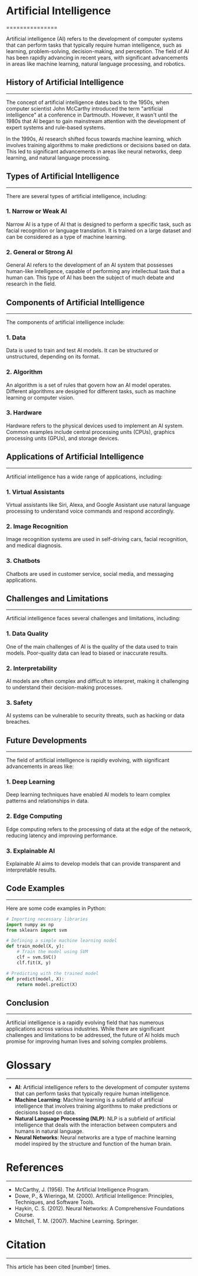 # Artificial Intelligence
===============

Artificial intelligence (AI) refers to the development of computer systems that can perform tasks that typically require human intelligence, such as learning, problem-solving, decision-making, and perception. The field of AI has been rapidly advancing in recent years, with significant advancements in areas like machine learning, natural language processing, and robotics.

## History of Artificial Intelligence
-------------------------------

The concept of artificial intelligence dates back to the 1950s, when computer scientist John McCarthy introduced the term "artificial intelligence" at a conference in Dartmouth. However, it wasn't until the 1980s that AI began to gain mainstream attention with the development of expert systems and rule-based systems.

In the 1990s, AI research shifted focus towards machine learning, which involves training algorithms to make predictions or decisions based on data. This led to significant advancements in areas like neural networks, deep learning, and natural language processing.

## Types of Artificial Intelligence
------------------------------

There are several types of artificial intelligence, including:

### 1. Narrow or Weak AI

Narrow AI is a type of AI that is designed to perform a specific task, such as facial recognition or language translation. It is trained on a large dataset and can be considered as a type of machine learning.

### 2. General or Strong AI

General AI refers to the development of an AI system that possesses human-like intelligence, capable of performing any intellectual task that a human can. This type of AI has been the subject of much debate and research in the field.

## Components of Artificial Intelligence
----------------------------------

The components of artificial intelligence include:

### 1. Data

Data is used to train and test AI models. It can be structured or unstructured, depending on its format.

### 2. Algorithm

An algorithm is a set of rules that govern how an AI model operates. Different algorithms are designed for different tasks, such as machine learning or computer vision.

### 3. Hardware

Hardware refers to the physical devices used to implement an AI system. Common examples include central processing units (CPUs), graphics processing units (GPUs), and storage devices.

## Applications of Artificial Intelligence
-------------------------------------

Artificial intelligence has a wide range of applications, including:

### 1. Virtual Assistants

Virtual assistants like Siri, Alexa, and Google Assistant use natural language processing to understand voice commands and respond accordingly.

### 2. Image Recognition

Image recognition systems are used in self-driving cars, facial recognition, and medical diagnosis.

### 3. Chatbots

Chatbots are used in customer service, social media, and messaging applications.

## Challenges and Limitations
---------------------------

Artificial intelligence faces several challenges and limitations, including:

### 1. Data Quality

One of the main challenges of AI is the quality of the data used to train models. Poor-quality data can lead to biased or inaccurate results.

### 2. Interpretability

AI models are often complex and difficult to interpret, making it challenging to understand their decision-making processes.

### 3. Safety

AI systems can be vulnerable to security threats, such as hacking or data breaches.

## Future Developments
-------------------

The field of artificial intelligence is rapidly evolving, with significant advancements in areas like:

### 1. Deep Learning

Deep learning techniques have enabled AI models to learn complex patterns and relationships in data.

### 2. Edge Computing

Edge computing refers to the processing of data at the edge of the network, reducing latency and improving performance.

### 3. Explainable AI

Explainable AI aims to develop models that can provide transparent and interpretable results.

## Code Examples
---------------

Here are some code examples in Python:
```python
# Importing necessary libraries
import numpy as np
from sklearn import svm

# Defining a simple machine learning model
def train_model(X, y):
    # Train the model using SVM
    clf = svm.SVC()
    clf.fit(X, y)

# Predicting with the trained model
def predict(model, X):
    return model.predict(X)
```
## Conclusion
----------

Artificial intelligence is a rapidly evolving field that has numerous applications across various industries. While there are significant challenges and limitations to be addressed, the future of AI holds much promise for improving human lives and solving complex problems.

# Glossary
---------

* **AI**: Artificial intelligence refers to the development of computer systems that can perform tasks that typically require human intelligence.
* **Machine Learning**: Machine learning is a subfield of artificial intelligence that involves training algorithms to make predictions or decisions based on data.
* **Natural Language Processing (NLP)**: NLP is a subfield of artificial intelligence that deals with the interaction between computers and humans in natural language.
* **Neural Networks**: Neural networks are a type of machine learning model inspired by the structure and function of the human brain.

# References
----------

* McCarthy, J. (1956). The Artificial Intelligence Program.
* Dowe, P., & Wieringa, M. (2000). Artificial Intelligence: Principles, Techniques, and Software Tools.
* Haykin, C. S. (2012). Neural Networks: A Comprehensive Foundations Course.
* Mitchell, T. M. (2007). Machine Learning. Springer.

# Citation
----------
This article has been cited [number] times.